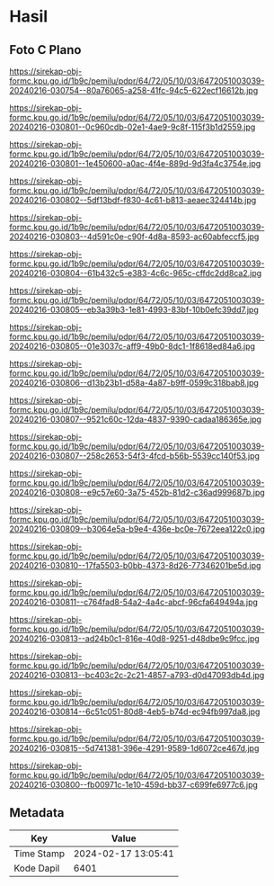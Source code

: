 # Hasil

## Foto C Plano

https://sirekap-obj-formc.kpu.go.id/1b9c/pemilu/pdpr/64/72/05/10/03/6472051003039-20240216-030754--80a76065-a258-41fc-94c5-622ecf16612b.jpg

https://sirekap-obj-formc.kpu.go.id/1b9c/pemilu/pdpr/64/72/05/10/03/6472051003039-20240216-030801--0c960cdb-02e1-4ae9-9c8f-115f3b1d2559.jpg

https://sirekap-obj-formc.kpu.go.id/1b9c/pemilu/pdpr/64/72/05/10/03/6472051003039-20240216-030801--1e450600-a0ac-4f4e-889d-9d3fa4c3754e.jpg

https://sirekap-obj-formc.kpu.go.id/1b9c/pemilu/pdpr/64/72/05/10/03/6472051003039-20240216-030802--5df13bdf-f830-4c61-b813-aeaec324414b.jpg

https://sirekap-obj-formc.kpu.go.id/1b9c/pemilu/pdpr/64/72/05/10/03/6472051003039-20240216-030803--4d591c0e-c90f-4d8a-8593-ac60abfeccf5.jpg

https://sirekap-obj-formc.kpu.go.id/1b9c/pemilu/pdpr/64/72/05/10/03/6472051003039-20240216-030804--61b432c5-e383-4c6c-965c-cffdc2dd8ca2.jpg

https://sirekap-obj-formc.kpu.go.id/1b9c/pemilu/pdpr/64/72/05/10/03/6472051003039-20240216-030805--eb3a39b3-1e81-4993-83bf-10b0efc39dd7.jpg

https://sirekap-obj-formc.kpu.go.id/1b9c/pemilu/pdpr/64/72/05/10/03/6472051003039-20240216-030805--01e3037c-aff9-49b0-8dc1-1f8618ed84a6.jpg

https://sirekap-obj-formc.kpu.go.id/1b9c/pemilu/pdpr/64/72/05/10/03/6472051003039-20240216-030806--d13b23b1-d58a-4a87-b9ff-0599c318bab8.jpg

https://sirekap-obj-formc.kpu.go.id/1b9c/pemilu/pdpr/64/72/05/10/03/6472051003039-20240216-030807--9521c60c-12da-4837-9390-cadaa186365e.jpg

https://sirekap-obj-formc.kpu.go.id/1b9c/pemilu/pdpr/64/72/05/10/03/6472051003039-20240216-030807--258c2653-54f3-4fcd-b56b-5539cc140f53.jpg

https://sirekap-obj-formc.kpu.go.id/1b9c/pemilu/pdpr/64/72/05/10/03/6472051003039-20240216-030808--e9c57e60-3a75-452b-81d2-c36ad999687b.jpg

https://sirekap-obj-formc.kpu.go.id/1b9c/pemilu/pdpr/64/72/05/10/03/6472051003039-20240216-030809--b3064e5a-b9e4-436e-bc0e-7672eea122c0.jpg

https://sirekap-obj-formc.kpu.go.id/1b9c/pemilu/pdpr/64/72/05/10/03/6472051003039-20240216-030810--17fa5503-b0bb-4373-8d26-77346201be5d.jpg

https://sirekap-obj-formc.kpu.go.id/1b9c/pemilu/pdpr/64/72/05/10/03/6472051003039-20240216-030811--c764fad8-54a2-4a4c-abcf-96cfa649494a.jpg

https://sirekap-obj-formc.kpu.go.id/1b9c/pemilu/pdpr/64/72/05/10/03/6472051003039-20240216-030813--ad24b0c1-816e-40d8-9251-d48dbe9c9fcc.jpg

https://sirekap-obj-formc.kpu.go.id/1b9c/pemilu/pdpr/64/72/05/10/03/6472051003039-20240216-030813--bc403c2c-2c21-4857-a793-d0d47093db4d.jpg

https://sirekap-obj-formc.kpu.go.id/1b9c/pemilu/pdpr/64/72/05/10/03/6472051003039-20240216-030814--6c51c051-80d8-4eb5-b74d-ec94fb997da8.jpg

https://sirekap-obj-formc.kpu.go.id/1b9c/pemilu/pdpr/64/72/05/10/03/6472051003039-20240216-030815--5d741381-396e-4291-9589-1d6072ce467d.jpg

https://sirekap-obj-formc.kpu.go.id/1b9c/pemilu/pdpr/64/72/05/10/03/6472051003039-20240216-030800--fb00971c-1e10-459d-bb37-c699fe6977c6.jpg


## Metadata

| Key        | Value               |
| ---------- | ------------------- |
| Time Stamp | 2024-02-17 13:05:41 |
| Kode Dapil | 6401                |



